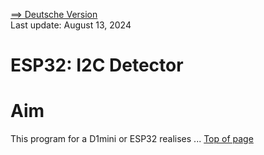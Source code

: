 <a href="./LIESMICH.md">==> Deutsche Version</a>   
Last update: August 13, 2024 <a name="up"></a>   
<h1>ESP32: I2C Detector</h1>   

# Aim
This program for a D1mini or ESP32 realises ...
[Top of page](#up)
